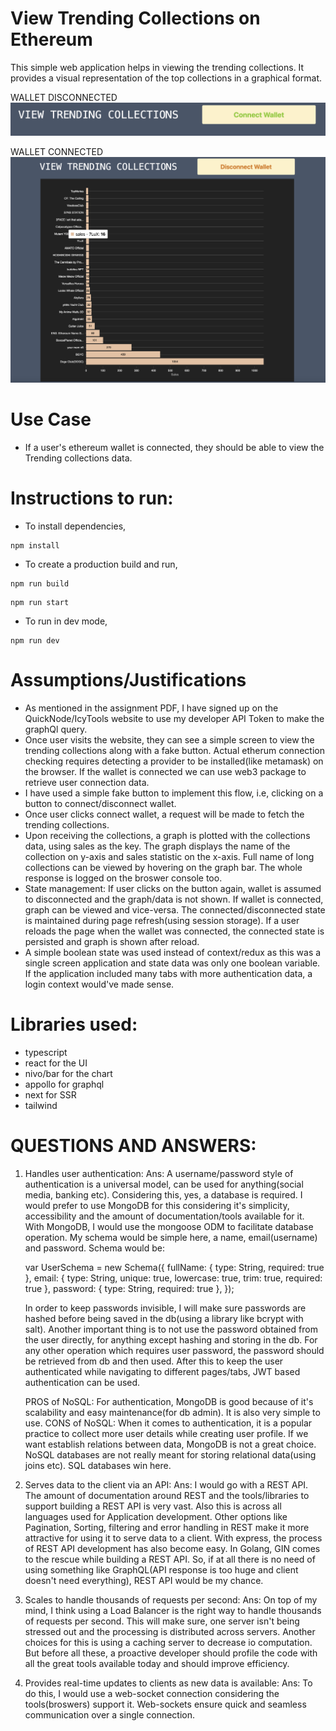 # View Trending Collections on Ethereum

This simple web application helps in viewing the trending collections. It provides a visual representation of the top collections in a graphical format.

WALLET DISCONNECTED
![Alt text](/screenshots/Disconnected.png?raw=true "Wallet Disconnected")

WALLET CONNECTED
![Alt text](/screenshots/Connected.png?raw=true "Wallet Connected")

# Use Case

- If a user's ethereum wallet is connected, they should be able to view the Trending collections data.

# Instructions to run:

- To install dependencies,

```
npm install
```

- To create a production build and run,

```
npm run build
```

```
npm run start
```

- To run in dev mode,

```
npm run dev
```

# Assumptions/Justifications

- As mentioned in the assignment PDF, I have signed up on the QuickNode/IcyTools website to use my developer API Token to make the graphQl query.
- Once user visits the website, they can see a simple screen to view the trending collections along with a fake button. Actual etherum connection checking requires detecting a provider to be installed(like metamask) on the browser. If the wallet is connected we can use web3 package to retrieve user connection data.
- I have used a simple fake button to implement this flow, i.e, clicking on a button to connect/disconnect wallet.
- Once user clicks connect wallet, a request will be made to fetch the trending collections.
- Upon receiving the collections, a graph is plotted with the collections data, using sales as the key. The graph displays the name of the collection on y-axis and sales statistic on the x-axis. Full name of long collections can be viewed by hovering on the graph bar. The whole response is logged on the broswer console too.
- State management: If user clicks on the button again, wallet is assumed to disconnected and the graph/data is not shown. If wallet is connected, graph can be viewed and vice-versa. The connected/disconnected state is maintained during page refresh(using session storage). If a user reloads the page when the wallet was connected, the connected state is persisted and graph is shown after reload.
- A simple boolean state was used instead of context/redux as this was a single screen application and state data was only one boolean variable. If the application included many tabs with more authentication data, a login context would've made sense.

# Libraries used:

- typescript
- react for the UI
- nivo/bar for the chart
- appollo for graphql
- next for SSR
- tailwind

# QUESTIONS AND ANSWERS:

1. Handles user authentication:
   Ans: A username/password style of authentication is a universal model, can be used for anything(social media, banking etc). Considering this, yes, a database is required. I would prefer to use MongoDB for this considering it's simplicity, accessibility and the amount of documentation/tools available for it. With MongoDB, I would use the mongoose ODM to facilitate database operation. My schema would be simple here, a name, email(username) and password. Schema would be:

   var UserSchema = new Schema({
   fullName: {
   type: String,
   required: true
   },
   email: {
   type: String,
   unique: true,
   lowercase: true,
   trim: true,
   required: true
   },
   password: {
   type: String,
   required: true
   },
   });

   In order to keep passwords invisible, I will make sure passwords are hashed before being saved in the db(using a library like bcrypt with salt). Another important thing is to not use the password obtained from the user directly, for anything except hashing and storing in the db. For any other operation which requires user password, the password should be retrieved from db and then used. After this to keep the user authenticated while navigating to different pages/tabs, JWT based authentication can be used.

   PROS of NoSQL: For authentication, MongoDB is good because of it's scalability and easy maintenance(for db admin). It is also very simple to use.
   CONS of NoSQL: When it comes to authentication, it is a popular practice to collect more user details while creating user profile. If we want establish relations between data, MongoDB is not a great choice. NoSQL databases are not really meant for storing relational data(using joins etc). SQL databases win here.

2. Serves data to the client via an API:
   Ans: I would go with a REST API. The amount of documentation around REST and the tools/libraries to support building a REST API is very vast. Also this is across all languages used for Application development. Other options like Pagination, Sorting, filtering and error handling in REST make it more attractive for using it to serve data to a client.
   With express, the process of REST API development has also become easy. In Golang, GIN comes to the rescue while building a REST API. So, if at all there is no need of using something like GraphQL(API response is too huge and client doesn't need everything), REST API would be my chance.

3. Scales to handle thousands of requests per second:
   Ans: On top of my mind, I think using a Load Balancer is the right way to handle thousands of requests per second. This will make sure, one server isn't being stressed out and the processing is distributed across servers.
   Another choices for this is using a caching server to decrease io computation. But before all these, a proactive developer should profile the code with all the great tools available today and should improve efficiency.

4. Provides real-time updates to clients as new data is available:
   Ans: To do this, I would use a web-socket connection considering the tools(broswers) support it. Web-sockets ensure quick and seamless communication over a single connection.
